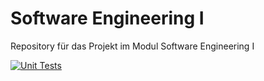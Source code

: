 # Software Engineering I 
Repository für das Projekt im Modul Software Engineering I

[![Unit Tests](https://github.com/DrBackmischung/SoftwareEngineeringI/actions/workflows/unittest.yml/badge.svg?branch=main)](https://github.com/DrBackmischung/SoftwareEngineering/actions/workflows/unittest.yml)

